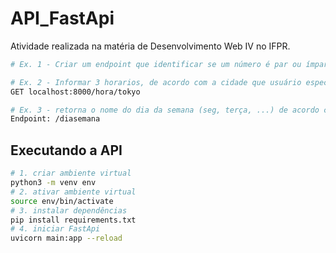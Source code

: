 # API_FastApi

Atividade realizada na matéria de Desenvolvimento Web IV no IFPR.

```bash
# Ex. 1 - Criar um endpoint que identificar se um número é par ou ímpar "PAR" ou "IMPAR"

# Ex. 2 - Informar 3 horarios, de acordo com a cidade que usuário especificar na url (brasilia, tokyo, londres)
GET localhost:8000/hora/tokyo

# Ex. 3 - retorna o nome do dia da semana (seg, terça, ...) de acordo com o dia atual
Endpoint: /diasemana
```

## Executando a API

```bash
# 1. criar ambiente virtual
python3 -m venv env
# 2. ativar ambiente virtual
source env/bin/activate
# 3. instalar dependências
pip install requirements.txt
# 4. iniciar FastApi
uvicorn main:app --reload
```
